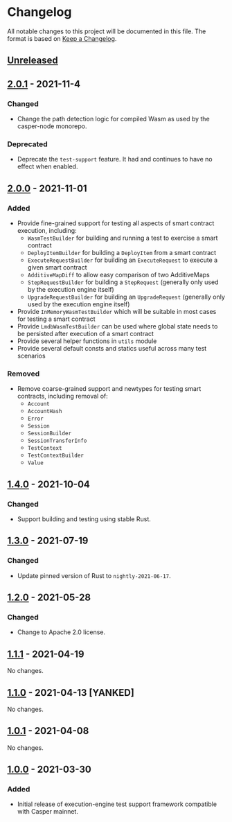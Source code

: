 # Changelog

All notable changes to this project will be documented in this file.  The format is based on [Keep a Changelog].

[comment]: <> (Added:      new features)
[comment]: <> (Changed:    changes in existing functionality)
[comment]: <> (Deprecated: soon-to-be removed features)
[comment]: <> (Removed:    now removed features)
[comment]: <> (Fixed:      any bug fixes)
[comment]: <> (Security:   in case of vulnerabilities)



## [Unreleased]



## [2.0.1] - 2021-11-4

### Changed
* Change the path detection logic for compiled Wasm as used by the casper-node monorepo.

### Deprecated
* Deprecate the `test-support` feature.  It had and continues to have no effect when enabled.



## [2.0.0] - 2021-11-01

### Added
* Provide fine-grained support for testing all aspects of smart contract execution, including:
    * `WasmTestBuilder` for building and running a test to exercise a smart contract
    * `DeployItemBuilder` for building a `DeployItem` from a smart contract
    * `ExecuteRequestBuilder` for building an `ExecuteRequest` to execute a given smart contract
    * `AdditiveMapDiff` to allow easy comparison of two AdditiveMaps
    * `StepRequestBuilder` for building a `StepRequest` (generally only used by the execution engine itself)
    * `UpgradeRequestBuilder` for building an `UpgradeRequest` (generally only used by the execution engine itself)
* Provide `InMemoryWasmTestBuilder` which will be suitable in most cases for testing a smart contract
* Provide `LmdbWasmTestBuilder` can be used where global state needs to be persisted after execution of a smart contract
* Provide several helper functions in `utils` module
* Provide several default consts and statics useful across many test scenarios

### Removed
* Remove coarse-grained support and newtypes for testing smart contracts, including removal of:
    * `Account`
    * `AccountHash`
    * `Error`
    * `Session`
    * `SessionBuilder`
    * `SessionTransferInfo`
    * `TestContext`
    * `TestContextBuilder`
    * `Value`



## [1.4.0] - 2021-10-04

### Changed
* Support building and testing using stable Rust.



## [1.3.0] - 2021-07-19

### Changed
* Update pinned version of Rust to `nightly-2021-06-17`.



## [1.2.0] - 2021-05-28

### Changed
* Change to Apache 2.0 license.



## [1.1.1] - 2021-04-19

No changes.



## [1.1.0] - 2021-04-13 [YANKED]

No changes.



## [1.0.1] - 2021-04-08

No changes.



## [1.0.0] - 2021-03-30

### Added
* Initial release of execution-engine test support framework compatible with Casper mainnet.



[Keep a Changelog]: https://keepachangelog.com/en/1.0.0
[unreleased]: https://github.com/casper-ecosystem/casper-engine-test-support/compare/v2.0.1...main
[2.0.1]: https://github.com/casper-ecosystem/casper-engine-test-support/compare/v2.0.0...v2.0.1
[2.0.0]: https://github.com/casper-ecosystem/casper-engine-test-support/compare/v1.4.0...v2.0.0
[1.4.0]: https://github.com/casper-ecosystem/casper-engine-test-support/compare/v1.3.0...v1.4.0
[1.3.0]: https://github.com/casper-ecosystem/casper-engine-test-support/compare/v1.2.0...v1.3.0
[1.2.0]: https://github.com/casper-ecosystem/casper-engine-test-support/compare/v1.1.1...v1.2.0
[1.1.1]: https://github.com/casper-ecosystem/casper-engine-test-support/compare/v1.0.1...v1.1.1
[1.1.0]: https://github.com/casper-ecosystem/casper-engine-test-support/compare/v1.0.1...v1.1.1
[1.0.1]: https://github.com/casper-ecosystem/casper-engine-test-support/compare/v1.0.0...v1.0.1
[1.0.0]: https://github.com/casper-ecosystem/casper-engine-test-support/releases/tag/v1.0.0
